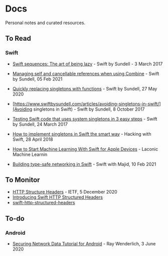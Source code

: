 # Docs
Personal notes and curated resources.

## To Read

### Swift
* [Swift sequences: The art of being lazy](https://www.swiftbysundell.com/articles/swift-sequences-the-art-of-being-lazy/) -  Swift by Sundell - 3 
  March 2017
* [Managing self and cancellable references when using Combine](https://www.swiftbysundell.com/articles/combine-self-cancellable-memory-management/) - Swift by Sundell, 05 Feb 2021

* [Quickly replacing singletons with functions](https://www.swiftbysundell.com/tips/quickly-replacing-singletons-with-functions/) - Swift by Sundell, 27 May 2020
* [https://www.swiftbysundell.com/articles/avoiding-singletons-in-swift/](Avoiding singletons in Swift) - Swift by Sundell, 8 October 2017
* [Testing Swift code that uses system singletons in 3 easy steps](https://www.swiftbysundell.com/articles/testing-swift-code-that-uses-system-singletons-in-3-easy-steps/) - Swift by Sundell, 24 March 2017
* [How to implement singletons in Swift the smart way](https://www.hackingwithswift.com/articles/88/how-to-implement-singletons-in-swift-the-smart-way) - Hacking with Swift, 28 April 2018

* [How to Start Machine Learning With Swift for Apple Devices](https://laconicml.com/machine-learning-swift-apple-devices/) - Laconic Machine Learnin 

* [Building type-safe networking in Swift](https://swiftwithmajid.com/2021/02/10/building-type-safe-networking-in-swift/) - Swift with Majid, 10 Feb 2021

## To Monitor

* [HTTP Structure Headers](https://tools.ietf.org/html/draft-ietf-httpbis-header-structure-19) - IETF, 5 December 2020
* [Introducing Swift HTTP Structured Headers](https://github.com/apple/swift-http-structured-headers)
* [swift-http-structured-headers](https://github.com/apple/swift-http-structured-headers)

## To-do

### Android
* [Securing Network Data Tutorial for Android](https://www.raywenderlich.com/10056112-securing-network-data-tutorial-for-android) - Ray Wenderlich, 3 June 2020